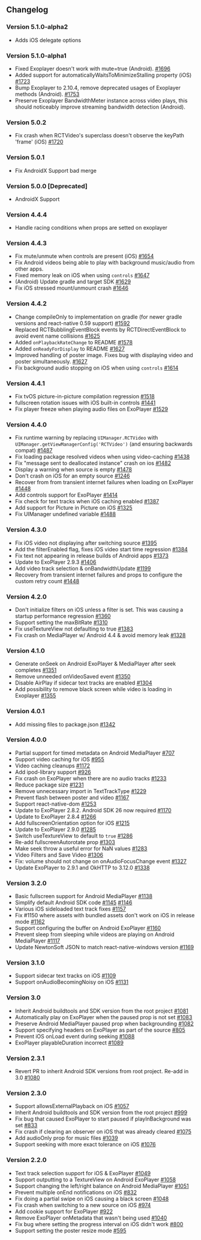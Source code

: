 ## Changelog

### Version 5.1.0-alpha2
* Adds iOS delegate options

### Version 5.1.0-alpha1
* Fixed Exoplayer doesn't work with mute=true (Android). [#1696](https://github.com/react-native-community/react-native-video/pull/1696)
* Added support for automaticallyWaitsToMinimizeStalling property (iOS) [#1723](https://github.com/react-native-community/react-native-video/pull/1723)
* Bump Exoplayer to 2.10.4, remove deprecated usages of Exoplayer methods (Android). [#1753](https://github.com/react-native-community/react-native-video/pull/1753)
* Preserve Exoplayer BandwidthMeter instance across video plays, this should noticeably improve streaming bandwidth detection (Android).

### Version 5.0.2
* Fix crash when RCTVideo's superclass doesn't observe the keyPath 'frame' (iOS) [#1720](https://github.com/react-native-community/react-native-video/pull/1720)

### Version 5.0.1
* Fix AndroidX Support bad merge

### Version 5.0.0 [Deprecated]
* AndroidX Support

### Version 4.4.4
* Handle racing conditions when props are setted on exoplayer

### Version 4.4.3
* Fix mute/unmute when controls are present (iOS) [#1654](https://github.com/react-native-community/react-native-video/pull/1654)
* Fix Android videos being able to play with background music/audio from other apps.
* Fixed memory leak on iOS when using `controls` [#1647](https://github.com/react-native-community/react-native-video/pull/1647)
* (Android) Update gradle and target SDK [#1629](https://github.com/react-native-community/react-native-video/pull/1629)
* Fix iOS stressed mount/unmount crash [#1646](https://github.com/react-native-community/react-native-video/pull/1646)

### Version 4.4.2
* Change compileOnly to implementation on gradle (for newer gradle versions and react-native 0.59 support) [#1592](https://github.com/react-native-community/react-native-video/pull/1592)
* Replaced RCTBubblingEventBlock events by RCTDirectEventBlock to avoid event name collisions [#1625](https://github.com/react-native-community/react-native-video/pull/1625)
* Added `onPlaybackRateChange` to README [#1578](https://github.com/react-native-community/react-native-video/pull/1578)
* Added `onReadyForDisplay` to README [#1627](https://github.com/react-native-community/react-native-video/pull/1627)
* Improved handling of poster image. Fixes bug with displaying video and poster simultaneously. [#1627](https://github.com/react-native-community/react-native-video/pull/1627)
* Fix background audio stopping on iOS when using `controls` [#1614](https://github.com/react-native-community/react-native-video/pull/1614)

### Version 4.4.1
* Fix tvOS picture-in-picture compilation regression [#1518](https://github.com/react-native-community/react-native-video/pull/1518)
* fullscreen rotation issues with iOS built-in controls [#1441](https://github.com/react-native-community/react-native-video/pull/1441)
* Fix player freeze when playing audio files on ExoPlayer [#1529](https://github.com/react-native-community/react-native-video/pull/1529)

### Version 4.4.0
* Fix runtime warning by replacing `UIManager.RCTVideo` with `UIManager.getViewManagerConfig('RCTVideo')` (and ensuring backwards compat) [#1487](https://github.com/react-native-community/react-native-video/pull/1487)
* Fix loading package resolved videos when using video-caching [#1438](https://github.com/react-native-community/react-native-video/pull/1438)
* Fix "message sent to deallocated instance" crash on ios [#1482](https://github.com/react-native-community/react-native-video/pull/1482)
* Display a warning when source is empty [#1478](https://github.com/react-native-community/react-native-video/pull/1478)
* Don't crash on iOS for an empty source [#1246](https://github.com/react-native-community/react-native-video/pull/1246)
* Recover from from transient internet failures when loading on ExoPlayer [#1448](https://github.com/react-native-community/react-native-video/pull/1448)
* Add controls support for ExoPlayer [#1414](https://github.com/react-native-community/react-native-video/pull/1414)
* Fix check for text tracks when iOS caching enabled [#1387](https://github.com/react-native-community/react-native-video/pull/1387)
* Add support for Picture in Picture on iOS [#1325](https://github.com/react-native-community/react-native-video/pull/1325)
* Fix UIManager undefined variable [#1488](https://github.com/react-native-community/react-native-video/pull/1488)

### Version 4.3.0
* Fix iOS video not displaying after switching source [#1395](https://github.com/react-native-community/react-native-video/pull/1395)
* Add the filterEnabled flag, fixes iOS video start time regression [#1384](https://github.com/react-native-community/react-native-video/pull/1384)
* Fix text not appearing in release builds of Android apps [#1373](https://github.com/react-native-community/react-native-video/pull/1373)
* Update to ExoPlayer 2.9.3 [#1406](https://github.com/react-native-community/react-native-video/pull/1406)
* Add video track selection & onBandwidthUpdate [#1199](https://github.com/react-native-community/react-native-video/pull/1199)
* Recovery from transient internet failures and props to configure the custom retry count [#1448](https://github.com/react-native-community/react-native-video/pull/1448)

### Version 4.2.0
* Don't initialize filters on iOS unless a filter is set. This was causing a startup performance regression [#1360](https://github.com/react-native-community/react-native-video/pull/1360)
* Support setting the maxBitRate [#1310](https://github.com/react-native-community/react-native-video/pull/1310)
* Fix useTextureView not defaulting to true [#1383](https://github.com/react-native-community/react-native-video/pull/1383)
* Fix crash on MediaPlayer w/ Android 4.4 & avoid memory leak [#1328](https://github.com/react-native-community/react-native-video/pull/1328)

### Version 4.1.0
* Generate onSeek on Android ExoPlayer & MediaPlayer after seek completes [#1351](https://github.com/react-native-community/react-native-video/pull/1351)
* Remove unneeded onVideoSaved event [#1350](https://github.com/react-native-community/react-native-video/pull/1350)
* Disable AirPlay if sidecar text tracks are enabled [#1304](https://github.com/react-native-community/react-native-video/pull/1304)
* Add possibility to remove black screen while video is loading in Exoplayer [#1355](https://github.com/react-native-community/react-native-video/pull/1355)

### Version 4.0.1
* Add missing files to package.json [#1342](https://github.com/react-native-community/react-native-video/pull/1342)

### Version 4.0.0
* Partial support for timed metadata on Android MediaPlayer [#707](https://github.com/react-native-community/react-native-video/pull/707)
* Support video caching for iOS [#955](https://github.com/react-native-community/react-native-video/pull/955)
* Video caching cleanups [#1172](https://github.com/react-native-community/react-native-video/pull/1172)
* Add ipod-library support [#926](https://github.com/react-native-community/react-native-video/pull/926/files)
* Fix crash on ExoPlayer when there are no audio tracks [#1233](https://github.com/react-native-community/react-native-video/pull/1233)
* Reduce package size [#1231](https://github.com/react-native-community/react-native-video/pull/1231)
* Remove unnecessary import in TextTrackType [#1229](https://github.com/react-native-community/react-native-video/pull/1229)
* Prevent flash between poster and video [#1167](https://github.com/react-native-community/react-native-video/pull/1167)
* Support react-native-dom [#1253](https://github.com/react-native-community/react-native-video/pull/1253)
* Update to ExoPlayer 2.8.2. Android SDK 26 now required [#1170](https://github.com/react-native-community/react-native-video/pull/1170)
* Update to ExoPlayer 2.8.4 [#1266](https://github.com/react-native-community/react-native-video/pull/1266)
* Add fullscreenOrientation option for iOS [#1215](https://github.com/react-native-community/react-native-video/pull/1215)
* Update to ExoPlayer 2.9.0 [#1285](https://github.com/react-native-community/react-native-video/pull/1285)
* Switch useTextureView to default to `true` [#1286](https://github.com/react-native-community/react-native-video/pull/1286)
* Re-add fullscreenAutorotate prop [#1303](https://github.com/react-native-community/react-native-video/pull/1303)
* Make seek throw a useful error for NaN values [#1283](https://github.com/react-native-community/react-native-video/pull/1283)
* Video Filters and Save Video [#1306](https://github.com/react-native-community/react-native-video/pull/1306)
* Fix: volume should not change on onAudioFocusChange event [#1327](https://github.com/react-native-community/react-native-video/pull/1327)
* Update ExoPlayer to 2.9.1 and OkHTTP to 3.12.0 [#1338](https://github.com/react-native-community/react-native-video/pull/1338)

### Version 3.2.0
* Basic fullscreen support for Android MediaPlayer [#1138](https://github.com/react-native-community/react-native-video/pull/1138)
* Simplify default Android SDK code [#1145](https://github.com/react-native-community/react-native-video/pull/1145) [#1146](https://github.com/react-native-community/react-native-video/pull/1146)
* Various iOS sideloaded text track fixes [#1157](https://github.com/react-native-community/react-native-video/pull/1157)
* Fix #1150 where assets with bundled assets don't work on iOS in release mode [#1162](https://github.com/react-native-community/react-native-video/pull/1162)
* Support configuring the buffer on Android ExoPlayer [#1160](https://github.com/react-native-community/react-native-video/pull/1160)
* Prevent sleep from sleeping while videos are playing on Android MediaPlayer [#1117](https://github.com/react-native-community/react-native-video/pull/1117)
* Update NewtonSoft JSON to match react-native-windows version [#1169](https://github.com/react-native-community/react-native-video/pull/1169)

### Version 3.1.0
* Support sidecar text tracks on iOS [#1109](https://github.com/react-native-community/react-native-video/pull/1109)
* Support onAudioBecomingNoisy on iOS [#1131](https://github.com/react-native-community/react-native-video/pull/1131)

### Version 3.0
* Inherit Android buildtools and SDK version from the root project [#1081](https://github.com/react-native-community/react-native-video/pull/1081)
* Automatically play on ExoPlayer when the paused prop is not set [#1083](https://github.com/react-native-community/react-native-video/pull/1083)
* Preserve Android MediaPlayer paused prop when backgrounding [#1082](https://github.com/react-native-community/react-native-video/pull/1082)
* Support specifying headers on ExoPlayer as part of the source [#805](https://github.com/react-native-community/react-native-video/pull/805)
* Prevent iOS onLoad event during seeking [#1088](https://github.com/react-native-community/react-native-video/pull/1088)
* ExoPlayer playableDuration incorrect [#1089](https://github.com/react-native-community/react-native-video/pull/1089)

### Version 2.3.1
* Revert PR to inherit Android SDK versions from root project. Re-add in 3.0 [#1080](https://github.com/react-native-community/react-native-video/pull/1080)

### Version 2.3.0
* Support allowsExternalPlayback on iOS [#1057](https://github.com/react-native-community/react-native-video/pull/1057)
* Inherit Android buildtools and SDK version from the root project [#999](https://github.com/react-native-community/react-native-video/pull/999)
* Fix bug that caused ExoPlayer to start paused if playInBackground was set [#833](https://github.com/react-native-community/react-native-video/pull/833)
* Fix crash if clearing an observer on iOS that was already cleared [#1075](https://github.com/react-native-community/react-native-video/pull/1075)
* Add audioOnly prop for music files [#1039](https://github.com/react-native-community/react-native-video/pull/1039)
* Support seeking with more exact tolerance on iOS [#1076](https://github.com/react-native-community/react-native-video/pull/1076)

### Version 2.2.0
* Text track selection support for iOS & ExoPlayer [#1049](https://github.com/react-native-community/react-native-video/pull/1049)
* Support outputting to a TextureView on Android ExoPlayer [#1058](https://github.com/react-native-community/react-native-video/pull/1058)
* Support changing the left/right balance on Android MediaPlayer [#1051](https://github.com/react-native-community/react-native-video/pull/1051)
* Prevent multiple onEnd notifications on iOS [#832](https://github.com/react-native-community/react-native-video/pull/832)
* Fix doing a partial swipe on iOS causing a black screen [#1048](https://github.com/react-native-community/react-native-video/pull/1048)
* Fix crash when switching to a new source on iOS [#974](https://github.com/react-native-community/react-native-video/pull/974)
* Add cookie support for ExoPlayer [#922](https://github.com/react-native-community/react-native-video/pull/922)
* Remove ExoPlayer onMetadata that wasn't being used [#1040](https://github.com/react-native-community/react-native-video/pull/1040)
* Fix bug where setting the progress interval on iOS didn't work [#800](https://github.com/react-native-community/react-native-video/pull/800)
* Support setting the poster resize mode [#595](https://github.com/react-native-community/react-native-video/pull/595)
